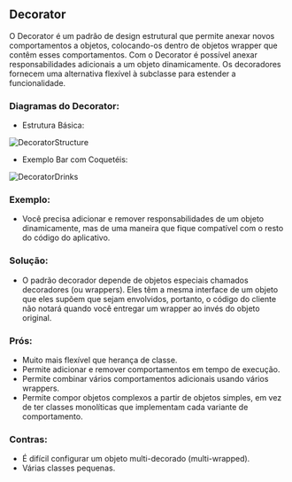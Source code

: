 ## Decorator

O Decorator é um padrão de design estrutural que permite anexar novos comportamentos a objetos, colocando-os dentro de objetos wrapper que contêm esses comportamentos. Com o Decorator é possível anexar responsabilidades adicionais a um objeto dinamicamente. Os decoradores fornecem uma alternativa flexível à subclasse para estender a funcionalidade.

### Diagramas do Decorator:
* Estrutura Básica:

![DecoratorStructure](https://refactoring.guru/images/patterns/diagrams/decorator/structure.png)

* Exemplo Bar com Coquetéis:

![DecoratorDrinks](https://brizeno.files.wordpress.com/2011/08/decorator-exemplo-certo1.png)

### Exemplo:
 - Você precisa adicionar e remover responsabilidades de um objeto dinamicamente, mas de uma maneira que fique compatível com o resto do código do aplicativo.

### Solução:
 - O padrão decorador depende de objetos especiais chamados decoradores (ou wrappers). Eles têm a mesma interface de um objeto que eles supõem que sejam envolvidos, portanto, o código do cliente não notará quando você entregar um wrapper ao invés do objeto original.

### Prós:
 - Muito mais flexível que herança de classe.
 - Permite adicionar e remover comportamentos em tempo de execução.
 - Permite combinar vários comportamentos adicionais usando vários wrappers.
 - Permite compor objetos complexos a partir de objetos simples, em vez de ter classes monolíticas que implementam cada variante de comportamento.

### Contras:
 - É difícil configurar um objeto multi-decorado (multi-wrapped).
 - Várias classes pequenas.